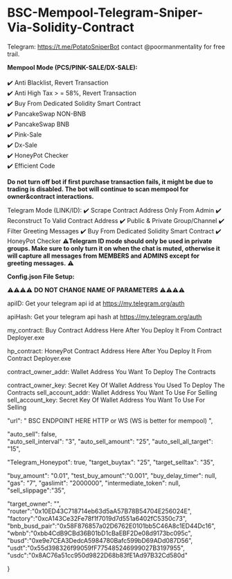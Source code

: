 # BSC-Mempool-Telegram-Sniper-Via-Solidity-Contract

Telegram: https://t.me/PotatoSniperBot
contact @poormanmentality for free trail.

**Mempool Mode (PCS/PINK-SALE/DX-SALE):**<br>	
	✔️ Anti Blacklist, Revert Transaction<br>
	✔️ Anti High Tax > = 58%, Revert Transaction<br>
	✔️ Buy From Dedicated Solidity Smart Contract<br>
  ✔️ PancakeSwap NON-BNB<br>
  ✔️ PancakeSwap BNB<br>
  ✔️ Pink-Sale<br>
  ✔️ Dx-Sale<br>
  ✔️ HoneyPot Checker<br>
  ✔️ Efficient Code<br>
  
**Do not turn off bot if first purchase transaction fails, it might be due to trading is disabled. The bot will continue to scan mempool for owner&contract interactions.**
  
Telegram Mode (LINK/ID):
  ✔️ Scrape Contract Address Only From Admin
  ✔️ Reconstruct To Valid Contract Address
  ✔️ Public & Private Group/Channel
  ✔️ Filter Greeting Messages
  ✔️ Buy From Dedicated Solidity Smart Contract
  ✔️ HoneyPot Checker
⚠️**Telegram ID mode should only be used in private groups. Make sure to only turn it on when the chat is muted, otherwise it will capture all messages from MEMBERS and ADMINS except for greeting messages.** ⚠️
  
  
**Config.json File Setup:**

⚠️⚠️⚠️⚠️ **DO NOT CHANGE NAME OF PARAMETERS** ⚠️⚠️⚠️⚠️

  apiID:   Get your telegram api id at https://my.telegram.org/auth
  
  apiHash: Get your telegram api hash at https://my.telegram.org/auth
  
  my_contract:  Buy Contract Address Here After You Deploy It From Contract Deployer.exe
  
  hp_contract:  HoneyPot Contract Address Here After You Deploy It From Contract Deployer.exe
  
  contract_owner_addr: Wallet Address You Want To Deploy The Contracts
  
  contract_owner_key:  Secret Key Of Wallet Address You Used To Deploy The Contracts 
  sell_account_addr:   Wallet Address You Want To Use For Selling 
  sell_account_key:    Secret Key Of Wallet Address You Want To Use For Selling 

  "url": " BSC ENDPOINT HERE HTTP or WS (WS is better for mempool) ",

  "auto_sell": false,      
  "auto_sell_interval": "3",
  "auto_sell_amount": "25",
  "auto_sell_all_target": "15",

  "Telegram_Honeypot": true,
  "target_buytax": "25",
  "target_selltax": "35",

  "buy_amount": "0.01",
  "test_buy_amount":"0.001",
  "buy_delay_timer": null,
  "gas": "7",
  "gaslimit": "2000000",
  "intermediate_token": null,
  "sell_slippage":"35",

  "target_owner": "",
  "router":"0x10ED43C718714eb63d5aA57B78B54704E256024E",
  "factory":"0xcA143Ce32Fe78f1f7019d7d551a6402fC5350c73",
  "bnb_busd_pair":"0x58F876857a02D6762E0101bb5C46A8c1ED44Dc16",
  "wbnb":"0xbb4CdB9CBd36B01bD1cBaEBF2De08d9173bc095c",
  "busd":"0xe9e7CEA3DedcA5984780Bafc599bD69ADd087D56",
  "usdt":"0x55d398326f99059fF775485246999027B3197955",
  "usdc":"0x8AC76a51cc950d9822D68b83fE1Ad97B32Cd580d"


}




